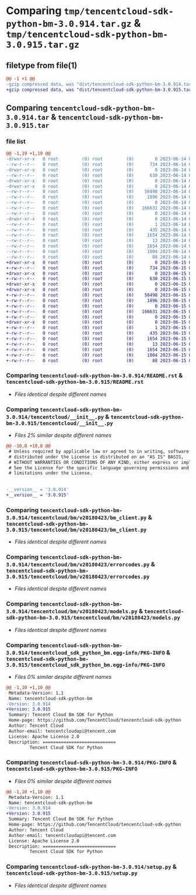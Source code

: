 # Comparing `tmp/tencentcloud-sdk-python-bm-3.0.914.tar.gz` & `tmp/tencentcloud-sdk-python-bm-3.0.915.tar.gz`

## filetype from file(1)

```diff
@@ -1 +1 @@
-gzip compressed data, was "dist/tencentcloud-sdk-python-bm-3.0.914.tar", last modified: Wed Jun 14 00:19:25 2023, max compression
+gzip compressed data, was "dist/tencentcloud-sdk-python-bm-3.0.915.tar", last modified: Thu Jun 15 00:18:41 2023, max compression
```

## Comparing `tencentcloud-sdk-python-bm-3.0.914.tar` & `tencentcloud-sdk-python-bm-3.0.915.tar`

### file list

```diff
@@ -1,19 +1,19 @@
-drwxr-xr-x   0 root         (0) root         (0)        0 2023-06-14 00:19:25.000000 tencentcloud-sdk-python-bm-3.0.914/
--rw-r--r--   0 root         (0) root         (0)      734 2023-06-14 00:19:24.000000 tencentcloud-sdk-python-bm-3.0.914/README.rst
-drwxr-xr-x   0 root         (0) root         (0)        0 2023-06-14 00:19:25.000000 tencentcloud-sdk-python-bm-3.0.914/tencentcloud/
--rw-r--r--   0 root         (0) root         (0)      630 2023-06-14 00:19:24.000000 tencentcloud-sdk-python-bm-3.0.914/tencentcloud/__init__.py
-drwxr-xr-x   0 root         (0) root         (0)        0 2023-06-14 00:19:25.000000 tencentcloud-sdk-python-bm-3.0.914/tencentcloud/bm/
-drwxr-xr-x   0 root         (0) root         (0)        0 2023-06-14 00:19:25.000000 tencentcloud-sdk-python-bm-3.0.914/tencentcloud/bm/v20180423/
--rw-r--r--   0 root         (0) root         (0)    50498 2023-06-14 00:19:24.000000 tencentcloud-sdk-python-bm-3.0.914/tencentcloud/bm/v20180423/bm_client.py
--rw-r--r--   0 root         (0) root         (0)     1896 2023-06-14 00:19:24.000000 tencentcloud-sdk-python-bm-3.0.914/tencentcloud/bm/v20180423/errorcodes.py
--rw-r--r--   0 root         (0) root         (0)        0 2023-06-14 00:19:24.000000 tencentcloud-sdk-python-bm-3.0.914/tencentcloud/bm/v20180423/__init__.py
--rw-r--r--   0 root         (0) root         (0)   166631 2023-06-14 00:19:24.000000 tencentcloud-sdk-python-bm-3.0.914/tencentcloud/bm/v20180423/models.py
--rw-r--r--   0 root         (0) root         (0)        0 2023-06-14 00:19:24.000000 tencentcloud-sdk-python-bm-3.0.914/tencentcloud/bm/__init__.py
-drwxr-xr-x   0 root         (0) root         (0)        0 2023-06-14 00:19:25.000000 tencentcloud-sdk-python-bm-3.0.914/tencentcloud_sdk_python_bm.egg-info/
--rw-r--r--   0 root         (0) root         (0)        1 2023-06-14 00:19:25.000000 tencentcloud-sdk-python-bm-3.0.914/tencentcloud_sdk_python_bm.egg-info/dependency_links.txt
--rw-r--r--   0 root         (0) root         (0)      435 2023-06-14 00:19:25.000000 tencentcloud-sdk-python-bm-3.0.914/tencentcloud_sdk_python_bm.egg-info/SOURCES.txt
--rw-r--r--   0 root         (0) root         (0)     1654 2023-06-14 00:19:25.000000 tencentcloud-sdk-python-bm-3.0.914/tencentcloud_sdk_python_bm.egg-info/PKG-INFO
--rw-r--r--   0 root         (0) root         (0)       13 2023-06-14 00:19:25.000000 tencentcloud-sdk-python-bm-3.0.914/tencentcloud_sdk_python_bm.egg-info/top_level.txt
--rw-r--r--   0 root         (0) root         (0)     1654 2023-06-14 00:19:25.000000 tencentcloud-sdk-python-bm-3.0.914/PKG-INFO
--rw-r--r--   0 root         (0) root         (0)     1004 2023-06-14 00:19:24.000000 tencentcloud-sdk-python-bm-3.0.914/setup.py
--rw-r--r--   0 root         (0) root         (0)       88 2023-06-14 00:19:25.000000 tencentcloud-sdk-python-bm-3.0.914/setup.cfg
+drwxr-xr-x   0 root         (0) root         (0)        0 2023-06-15 00:18:41.000000 tencentcloud-sdk-python-bm-3.0.915/
+-rw-r--r--   0 root         (0) root         (0)      734 2023-06-15 00:18:41.000000 tencentcloud-sdk-python-bm-3.0.915/README.rst
+drwxr-xr-x   0 root         (0) root         (0)        0 2023-06-15 00:18:41.000000 tencentcloud-sdk-python-bm-3.0.915/tencentcloud/
+-rw-r--r--   0 root         (0) root         (0)      630 2023-06-15 00:18:41.000000 tencentcloud-sdk-python-bm-3.0.915/tencentcloud/__init__.py
+drwxr-xr-x   0 root         (0) root         (0)        0 2023-06-15 00:18:41.000000 tencentcloud-sdk-python-bm-3.0.915/tencentcloud/bm/
+drwxr-xr-x   0 root         (0) root         (0)        0 2023-06-15 00:18:41.000000 tencentcloud-sdk-python-bm-3.0.915/tencentcloud/bm/v20180423/
+-rw-r--r--   0 root         (0) root         (0)    50498 2023-06-15 00:18:41.000000 tencentcloud-sdk-python-bm-3.0.915/tencentcloud/bm/v20180423/bm_client.py
+-rw-r--r--   0 root         (0) root         (0)     1896 2023-06-15 00:18:41.000000 tencentcloud-sdk-python-bm-3.0.915/tencentcloud/bm/v20180423/errorcodes.py
+-rw-r--r--   0 root         (0) root         (0)        0 2023-06-15 00:18:41.000000 tencentcloud-sdk-python-bm-3.0.915/tencentcloud/bm/v20180423/__init__.py
+-rw-r--r--   0 root         (0) root         (0)   166631 2023-06-15 00:18:41.000000 tencentcloud-sdk-python-bm-3.0.915/tencentcloud/bm/v20180423/models.py
+-rw-r--r--   0 root         (0) root         (0)        0 2023-06-15 00:18:41.000000 tencentcloud-sdk-python-bm-3.0.915/tencentcloud/bm/__init__.py
+drwxr-xr-x   0 root         (0) root         (0)        0 2023-06-15 00:18:41.000000 tencentcloud-sdk-python-bm-3.0.915/tencentcloud_sdk_python_bm.egg-info/
+-rw-r--r--   0 root         (0) root         (0)        1 2023-06-15 00:18:41.000000 tencentcloud-sdk-python-bm-3.0.915/tencentcloud_sdk_python_bm.egg-info/dependency_links.txt
+-rw-r--r--   0 root         (0) root         (0)      435 2023-06-15 00:18:41.000000 tencentcloud-sdk-python-bm-3.0.915/tencentcloud_sdk_python_bm.egg-info/SOURCES.txt
+-rw-r--r--   0 root         (0) root         (0)     1654 2023-06-15 00:18:41.000000 tencentcloud-sdk-python-bm-3.0.915/tencentcloud_sdk_python_bm.egg-info/PKG-INFO
+-rw-r--r--   0 root         (0) root         (0)       13 2023-06-15 00:18:41.000000 tencentcloud-sdk-python-bm-3.0.915/tencentcloud_sdk_python_bm.egg-info/top_level.txt
+-rw-r--r--   0 root         (0) root         (0)     1654 2023-06-15 00:18:41.000000 tencentcloud-sdk-python-bm-3.0.915/PKG-INFO
+-rw-r--r--   0 root         (0) root         (0)     1004 2023-06-15 00:18:41.000000 tencentcloud-sdk-python-bm-3.0.915/setup.py
+-rw-r--r--   0 root         (0) root         (0)       88 2023-06-15 00:18:41.000000 tencentcloud-sdk-python-bm-3.0.915/setup.cfg
```

### Comparing `tencentcloud-sdk-python-bm-3.0.914/README.rst` & `tencentcloud-sdk-python-bm-3.0.915/README.rst`

 * *Files identical despite different names*

### Comparing `tencentcloud-sdk-python-bm-3.0.914/tencentcloud/__init__.py` & `tencentcloud-sdk-python-bm-3.0.915/tencentcloud/__init__.py`

 * *Files 2% similar despite different names*

```diff
@@ -10,8 +10,8 @@
 # Unless required by applicable law or agreed to in writing, software
 # distributed under the License is distributed on an "AS IS" BASIS,
 # WITHOUT WARRANTIES OR CONDITIONS OF ANY KIND, either express or implied.
 # See the License for the specific language governing permissions and
 # limitations under the License.
 
 
-__version__ = '3.0.914'
+__version__ = '3.0.915'
```

### Comparing `tencentcloud-sdk-python-bm-3.0.914/tencentcloud/bm/v20180423/bm_client.py` & `tencentcloud-sdk-python-bm-3.0.915/tencentcloud/bm/v20180423/bm_client.py`

 * *Files identical despite different names*

### Comparing `tencentcloud-sdk-python-bm-3.0.914/tencentcloud/bm/v20180423/errorcodes.py` & `tencentcloud-sdk-python-bm-3.0.915/tencentcloud/bm/v20180423/errorcodes.py`

 * *Files identical despite different names*

### Comparing `tencentcloud-sdk-python-bm-3.0.914/tencentcloud/bm/v20180423/models.py` & `tencentcloud-sdk-python-bm-3.0.915/tencentcloud/bm/v20180423/models.py`

 * *Files identical despite different names*

### Comparing `tencentcloud-sdk-python-bm-3.0.914/tencentcloud_sdk_python_bm.egg-info/PKG-INFO` & `tencentcloud-sdk-python-bm-3.0.915/tencentcloud_sdk_python_bm.egg-info/PKG-INFO`

 * *Files 0% similar despite different names*

```diff
@@ -1,10 +1,10 @@
 Metadata-Version: 1.1
 Name: tencentcloud-sdk-python-bm
-Version: 3.0.914
+Version: 3.0.915
 Summary: Tencent Cloud Bm SDK for Python
 Home-page: https://github.com/TencentCloud/tencentcloud-sdk-python
 Author: Tencent Cloud
 Author-email: tencentcloudapi@tencent.com
 License: Apache License 2.0
 Description: ============================
         Tencent Cloud SDK for Python
```

### Comparing `tencentcloud-sdk-python-bm-3.0.914/PKG-INFO` & `tencentcloud-sdk-python-bm-3.0.915/PKG-INFO`

 * *Files 0% similar despite different names*

```diff
@@ -1,10 +1,10 @@
 Metadata-Version: 1.1
 Name: tencentcloud-sdk-python-bm
-Version: 3.0.914
+Version: 3.0.915
 Summary: Tencent Cloud Bm SDK for Python
 Home-page: https://github.com/TencentCloud/tencentcloud-sdk-python
 Author: Tencent Cloud
 Author-email: tencentcloudapi@tencent.com
 License: Apache License 2.0
 Description: ============================
         Tencent Cloud SDK for Python
```

### Comparing `tencentcloud-sdk-python-bm-3.0.914/setup.py` & `tencentcloud-sdk-python-bm-3.0.915/setup.py`

 * *Files identical despite different names*

